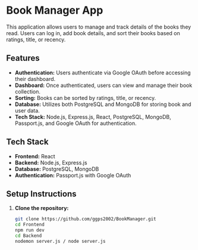 # Book Manager App

This application allows users to manage and track details of the books they read. Users can log in, add book details, and sort their books based on ratings, title, or recency.

## Features

- **Authentication:** Users authenticate via Google OAuth before accessing their dashboard.
- **Dashboard:** Once authenticated, users can view and manage their book collection.
- **Sorting:** Books can be sorted by ratings, title, or recency.
- **Database:** Utilizes both PostgreSQL and MongoDB for storing book and user data.
- **Tech Stack:** Node.js, Express.js, React, PostgreSQL, MongoDB, Passport.js, and Google OAuth for authentication.

## Tech Stack

- **Frontend:** React
- **Backend:** Node.js, Express.js
- **Database:** PostgreSQL, MongoDB
- **Authentication:** Passport.js with Google OAuth

## Setup Instructions

1. **Clone the repository:**

   ```bash
   git clone https://github.com/ggps2002/BookManager.git
   cd Frontend
   npm run dev
   cd Backend
   nodemon server.js / node server.js

